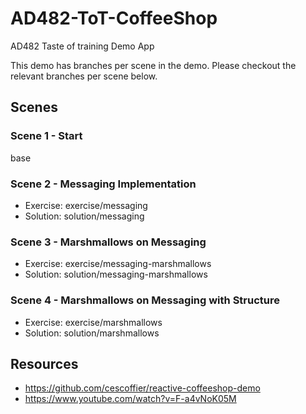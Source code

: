 # AD482-ToT-CoffeeShop
AD482 Taste of training Demo App

This demo has branches per scene in the demo.
Please checkout the relevant branches per scene below.

## Scenes

### Scene 1 - Start
base

### Scene 2 - Messaging Implementation

* Exercise: exercise/messaging
* Solution: solution/messaging

### Scene 3 - Marshmallows on Messaging

* Exercise: exercise/messaging-marshmallows
* Solution: solution/messaging-marshmallows

### Scene 4 - Marshmallows on Messaging with Structure

* Exercise: exercise/marshmallows
* Solution: solution/marshmallows

## Resources

* https://github.com/cescoffier/reactive-coffeeshop-demo
* https://www.youtube.com/watch?v=F-a4vNoK05M

